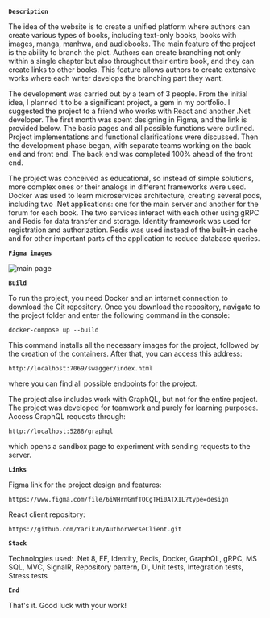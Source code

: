 **`Description`**

The idea of the website is to create a unified platform where authors can create various types of books, including text-only books, books with images, manga, manhwa, and audiobooks. The main feature of the project is the ability to branch the plot. Authors can create branching not only within a single chapter but also throughout their entire book, and they can create links to other books. This feature allows authors to create extensive works where each writer develops the branching part they want.

The development was carried out by a team of 3 people. From the initial idea, I planned it to be a significant project, a gem in my portfolio. I suggested the project to a friend who works with React and another .Net developer. The first month was spent designing in Figma, and the link is provided below. The basic pages and all possible functions were outlined. Project implementations and functional clarifications were discussed. Then the development phase began, with separate teams working on the back end and front end. The back end was completed 100% ahead of the front end.

The project was conceived as educational, so instead of simple solutions, more complex ones or their analogs in different frameworks were used. Docker was used to learn microservices architecture, creating several pods, including two .Net applications: one for the main server and another for the forum for each book. The two services interact with each other using gRPC and Redis for data transfer and storage. Identity framework was used for registration and authorization. Redis was used instead of the built-in cache and for other important parts of the application to reduce database queries.

**`Figma images`**

![main page](https://github.com/Odinson137/AuthorVerseServer/assets/87028237/0fa797bb-c7b7-43f3-bfd8-e0a5ae85b1dd)


**`Build`**

To run the project, you need Docker and an internet connection to download the Git repository. Once you download the repository, navigate to the project folder and enter the following command in the console:

```
docker-compose up --build
```

This command installs all the necessary images for the project, followed by the creation of the containers. After that, you can access this address:
```
http://localhost:7069/swagger/index.html
```
where you can find all possible endpoints for the project.

The project also includes work with GraphQL, but not for the entire project. The project was developed for teamwork and purely for learning purposes. Access GraphQL requests through:
```
http://localhost:5288/graphql
```
which opens a sandbox page to experiment with sending requests to the server.

**`Links`**

Figma link for the project design and features:
```
https://www.figma.com/file/6iWHrnGmfTOCgTHi0ATXIL?type=design
```
React client repository:
```
https://github.com/Yarik76/AuthorVerseClient.git
```

**`Stack`**

Technologies used:
.Net 8, EF, Identity, Redis, Docker, GraphQL, gRPC, MS SQL, MVC, SignalR, Repository pattern, DI, Unit tests, Integration tests, Stress tests

**`End`**

That's it. Good luck with your work!
